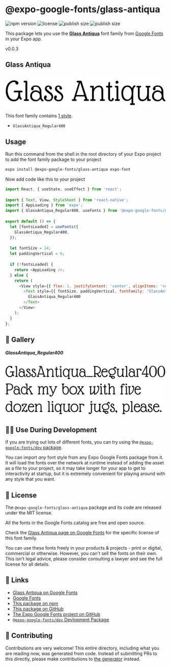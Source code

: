 # @expo-google-fonts/glass-antiqua

![npm version](https://flat.badgen.net/npm/v/@expo-google-fonts/glass-antiqua)
![license](https://flat.badgen.net/github/license/expo/google-fonts)
![publish size](https://flat.badgen.net/packagephobia/install/@expo-google-fonts/glass-antiqua)
![publish size](https://flat.badgen.net/packagephobia/publish/@expo-google-fonts/glass-antiqua)

This package lets you use the [**Glass Antiqua**](https://fonts.google.com/specimen/Glass+Antiqua) font family from [Google Fonts](https://fonts.google.com/) in your Expo app.

v0.0.3

## Glass Antiqua

![Glass Antiqua](./font-family.png)

This font family contains [1 style](#-gallery).

- `GlassAntiqua_Regular400`

## Usage

Run this command from the shell in the root directory of your Expo project to add the font family package to your project
```sh
expo install @expo-google-fonts/glass-antiqua expo-font
```

Now add code like this to your project
```js
import React, { useState, useEffect } from 'react';

import { Text, View, StyleSheet } from 'react-native';
import { AppLoading } from 'expo';
import { GlassAntiqua_Regular400, useFonts } from '@expo-google-fonts/glass-antiqua';

export default () => {
  let [fontsLoaded] = useFonts({
    GlassAntiqua_Regular400,
  });

  let fontSize = 24;
  let paddingVertical = 6;

  if (!fontsLoaded) {
    return <AppLoading />;
  } else {
    return (
      <View style={{ flex: 1, justifyContent: 'center', alignItems: 'center' }}>
        <Text style={{ fontSize, paddingVertical, fontFamily: 'GlassAntiqua_Regular400' }}>
          GlassAntiqua_Regular400
        </Text>
      </View>
    );
  }
};

```

## 🔡 Gallery

##### GlassAntiqua_Regular400
![GlassAntiqua_Regular400](./e175bb6abcc9cd23e8e7fff60b5a13a870ecafeb7aab3af67614547c14354aad.ttf.png)


## 👩‍💻 Use During Development

If you are trying out lots of different fonts, you can try using the [`@expo-google-fonts/dev` package](https://github.com/expo/google-fonts/tree/master/font-packages/dev#readme).

You can import *any* font style from any Expo Google Fonts package from it. It will load the fonts
over the network at runtime instead of adding the asset as a file to your project, so it may take longer
for your app to get to interactivity at startup, but it is extremely convenient
for playing around with any style that you want.

## 📖 License

The `@expo-google-fonts/glass-antiqua` package and its code are released under the MIT license.

All the fonts in the Google Fonts catalog are free and open source.

Check the [Glass Antiqua page on Google Fonts](https://fonts.google.com/specimen/Glass+Antiqua) for the specific license of this font family.

You can use these fonts freely in your products & projects - print or digital, commercial or otherwise. However, you can't sell the fonts on their own. This isn't legal advice, please consider consulting a lawyer and see the full license for all details.

## 🔗 Links

- [Glass Antiqua on Google Fonts](https://fonts.google.com/specimen/Glass+Antiqua)
- [Google Fonts](https://fonts.google.com/)
- [This package on npm](https://www.npmjs.com/package/@expo-google-fonts/glass-antiqua)
- [This package on GitHub](https://github.com/expo/google-fonts/tree/master/font-packages/glass-antiqua)
- [The Expo Google Fonts project on GitHub](https://github.com/expo/google-fonts)
- [`@expo-google-fonts/dev` Devlopment Package](https://github.com/expo/google-fonts/tree/master/font-packages/dev)


## 🤝 Contributing

Contributions are very welcome! This entire directory, including what you are reading now, was generated from code. Instead of submitting PRs to this directly, please make contributions to [the generator](https://github.com/expo/google-fonts/tree/master/packages/generator) instead.
